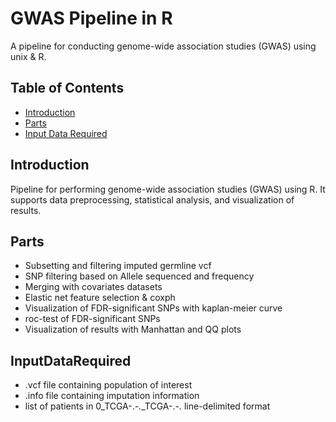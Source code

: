 # GWAS Pipeline in R

A pipeline for conducting genome-wide association studies (GWAS) using unix & R.

## Table of Contents
- [Introduction](#introduction)
- [Parts](#Parts)
- [Input Data Required](#InputDataRequired)

## Introduction
Pipeline for performing genome-wide association studies (GWAS) using R. It supports data preprocessing, statistical analysis, and visualization of results.

## Parts
- Subsetting and filtering imputed germline vcf
- SNP filtering based on Allele sequenced and frequency
- Merging with covariates datasets
- Elastic net feature selection & coxph
- Visualization of FDR-significant SNPs with kaplan-meier curve
- roc-test of FDR-significant SNPs
- Visualization of results with Manhattan and QQ plots

## InputDataRequired
- .vcf file containing population of interest
- .info file containing imputation information
- list of patients in 0_TCGA-.*-.*_TCGA-.*-.* line-delimited format
